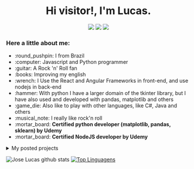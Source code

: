 <p align='center'>
  <h1 align='center'>Hi visitor!, I'm Lucas.</h1>
</p>
<p align='center'>
  <a href="https://www.linkedin.com/in/jos%C3%A9-lucas-freitas-8ba524150/" style='text-decoration: none'>
    <img src="https://img.shields.io/badge/Profile-LinkedIn-white.svg?colorA=#0000FF&colorB=2E2EFE&style=for-the-badge" />
  </a>
  <a href="https://www.instagram.com/jlucasgf/?hl=pt-br" style='text-decoration: none'>
    <img src="https://img.shields.io/badge/Profile-Instagram-white.svg?colorA=#A901DB&colorB=DF01D7&style=for-the-badge" />
  </a>
  <a href="https://repl.it/upgrade/JoseLucasapp" style='text-decoration: none'>
    <img src="https://img.shields.io/badge/Profile-Repl.it-white.svg?colorA=#000000&colorB=0000FF&style=for-the-badge" />
  </a>
</p>

<p align="right">
  <h3>Here a little about me:</h3>
  <ul>
    <li> :round_pushpin: I from Brazil</li>
    <li> :computer: Javascript and Python programmer</li>
    <li> :guitar: A Rock 'n' Roll fan</li>
    <li> :books: Improving my english</li>
    <li> :wrench: I Use the React and Angular Frameworks in front-end, and use nodejs in back-end</li>
    <li> :hammer: With python I have a larger domain of the tkinter library, but I have also used and developed with pandas, matplotlib and others</li>
    <li> :game_die: Also like to play with other languages, like C#, Java and others</li>
    <li> :musical_note: I really like rock'n roll </li>
    <li> :mortar_board: <b>Certified python developer (matplotlib, pandas, sklearn) by Udemy</b> </li>
    <li> :mortar_board: <b>Certified NodeJS developer by Udemy</b></li>
  </ul>

  <details>
    <summary>My posted projects</summary>

    [Tic Tac Toe](https://joselucasapp.github.io/Tic-tac-toe-game/)<br>
    [Currency prices against the BRL](https://brl-currency-converter.vercel.app/)<br>
    [2112 Chat](https://chat2112jl.herokuapp.com/)
  </details>
</p>

![Jose Lucas github stats](https://github-readme-stats.vercel.app/api?username=joselucasapp&show_icons=true&theme=radical&count_private=true)
[![Top Linguagens](https://github-readme-stats.vercel.app/api/top-langs/?username=joselucasapp&layout=compact&custom_title=JoseLucasapp+languages&langs_count=8)](https://github.com/anuraghazra/github-readme-stats)
